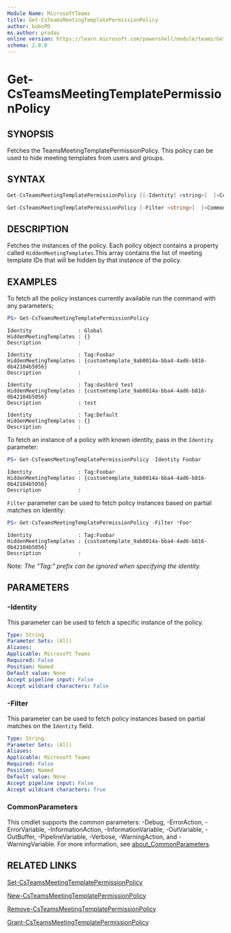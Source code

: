 ```yaml
---
Module Name: MicrosoftTeams
title: Get-CsTeamsMeetingTemplatePermissionPolicy
author: boboPD
ms.author: pradas
online version: https://learn.microsoft.com/powershell/module/teams/Get-CsTeamsMeetingTemplatePermissionPolicy
schema: 2.0.0
---
```


# Get-CsTeamsMeetingTemplatePermissionPolicy

## SYNOPSIS
Fetches the TeamsMeetingTemplatePermissionPolicy. This policy can be used to hide meeting templates from users and groups.

## SYNTAX
```powershell
Get-CsTeamsMeetingTemplatePermissionPolicy [[-Identity] <string>]  [<CommonParameters>]

Get-CsTeamsMeetingTemplatePermissionPolicy [-Filter <string>]  [<CommonParameters>]
```

## DESCRIPTION
Fetches the instances of the policy. Each policy object contains a property called `HiddenMeetingTemplates`.This array contains the list of meeting template IDs that will be hidden by that instance of the policy.

## EXAMPLES
To fetch all the policy instances currently available run the command with any parameters;

```powershell
PS> Get-CsTeamsMeetingTemplatePermissionPolicy
```
```output
Identity               : Global
HiddenMeetingTemplates : {}
Description            :

Identity               : Tag:Foobar
HiddenMeetingTemplates : {customtemplate_9ab0014a-bba4-4ad6-b816-0b42104b5056}
Description            :

Identity               : Tag:dashbrd test
HiddenMeetingTemplates : {customtemplate_9ab0014a-bba4-4ad6-b816-0b42104b5056}
Description            : test

Identity               : Tag:Default
HiddenMeetingTemplates : {}
Description            :
```

To fetch an instance of a policy with known identity, pass in the `Identity` parameter:

```powershell
PS> Get-CsTeamsMeetingTemplatePermissionPolicy -Identity Foobar
```
```output
Identity               : Tag:Foobar
HiddenMeetingTemplates : {customtemplate_9ab0014a-bba4-4ad6-b816-0b42104b5056}
Description            :
```

`Filter` parameter can be used to fetch policy instances based on partial matches on Identity:

```powershell
PS> Get-CsTeamsMeetingTemplatePermissionPolicy -Filter *Foo*
```
```output
Identity               : Tag:Foobar
HiddenMeetingTemplates : {customtemplate_9ab0014a-bba4-4ad6-b816-0b42104b5056}
Description            :
```

Note: _The "Tag:" prefix can be ignored when specifying the identity._

## PARAMETERS

### -Identity

This parameter can be used to fetch a specific instance of the policy.

```yaml
Type: String
Parameter Sets: (All)
Aliases:
Applicable: Microsoft Teams
Required: False
Position: Named
Default value: None
Accept pipeline input: False
Accept wildcard characters: False
```

### -Filter

This parameter can be used to fetch policy instances based on partial matches on the `Identity` field.

```yaml
Type: String
Parameter Sets: (All)
Aliases:
Applicable: Microsoft Teams
Required: False
Position: Named
Default value: None
Accept pipeline input: False
Accept wildcard characters: True
```

### CommonParameters
This cmdlet supports the common parameters: -Debug, -ErrorAction, -ErrorVariable, -InformationAction, -InformationVariable, -OutVariable, -OutBuffer, -PipelineVariable, -Verbose, -WarningAction, and -WarningVariable. For more information, see [about_CommonParameters](https://go.microsoft.com/fwlink/?LinkID=113216).

## RELATED LINKS
[Set-CsTeamsMeetingTemplatePermissionPolicy](Set-CsTeamsMeetingTemplatePermissionPolicy.md)

[New-CsTeamsMeetingTemplatePermissionPolicy](New-CsTeamsMeetingTemplatePermissionPolicy.md)

[Remove-CsTeamsMeetingTemplatePermissionPolicy](Remove-CsTeamsMeetingTemplatePermissionPolicy.md)

[Grant-CsTeamsMeetingTemplatePermissionPolicy](Grant-CsTeamsMeetingTemplatePermissionPolicy.md)